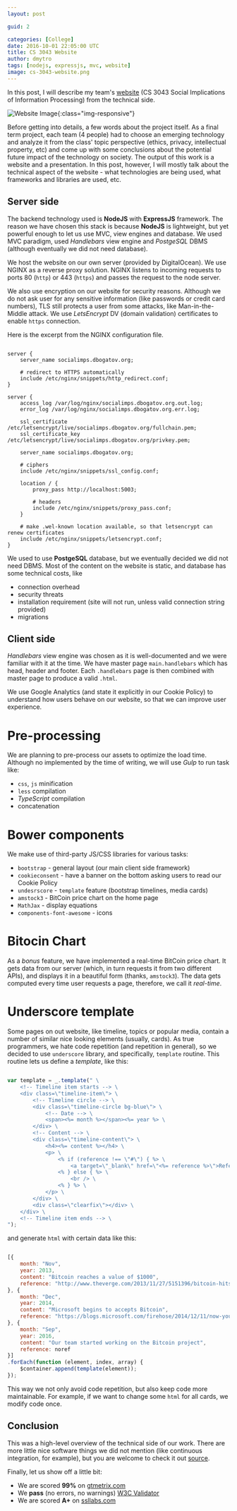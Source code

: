 ```yaml
---
layout: post

guid: 2

categories: [College]
date: 2016-10-01 22:05:00 UTC
title: CS 3043 Website
author: dmytro
tags: [nodejs, expressjs, mvc, website]
image: cs-3043-website.png
---
```


In this post, I will describe my team's [website](https://socialimps.dbogatov.org) (CS 3043 Social Implications of Information Processing) from the technical side.

![Website Image](/assets/images/posts/cs-3043-website.png){:class="img-responsive"}

Before getting into details, a few words about the project itself.
As a final term project, each team (4 people) had to choose an emerging technology and analyze it from the class' topic perspective (ethics, privacy, intellectual property, etc) and come up with some conclusions about the potential future impact of the technology on society.
The output of this work is a website and a presentation.
In this post, however, I will mostly talk about the technical aspect of the website - what technologies are being used, what frameworks and libraries are used, etc.

## Server side

The backend technology used is **NodeJS** with **ExpressJS** framework.
The reason we have chosen this stack is because **NodeJS** is lightweight, but yet powerful enough to let us use MVC, view engines and database.
We used MVC paradigm, used *Handlebars* view engine and *PostgeSQL* DBMS (although eventually we did not need database).

We host the website on our own server (provided by DigitalOcean).
We use NGINX as a reverse proxy solution. 
NGINX listens to incoming requests to ports 80 (`http`) or 443 (`https`) and passes the request to the node server.

We also use encryption on our website for security reasons.
Although we do not ask user for any sensitive information (like passwords or credit card numbers), TLS still protects a user from some attacks, like Man-in-the-Middle attack.
We use *LetsEncrypt* DV (domain validation) certificates to enable `https` connection.

Here is the excerpt from the NGINX configuration file.

```nginx

server { 
    server_name socialimps.dbogatov.org;

    # redirect to HTTPS automatically
    include /etc/nginx/snippets/http_redirect.conf; 
}

server {
	access_log /var/log/nginx/socialimps.dbogatov.org.out.log; 
	error_log /var/log/nginx/socialimps.dbogatov.org.err.log;

	ssl_certificate /etc/letsencrypt/live/socialimps.dbogatov.org/fullchain.pem; 
	ssl_certificate_key /etc/letsencrypt/live/socialimps.dbogatov.org/privkey.pem;

	server_name socialimps.dbogatov.org;
	
	# ciphers
	include /etc/nginx/snippets/ssl_config.conf;

	location / { 
		proxy_pass http://localhost:5003;

		# headers
		include /etc/nginx/snippets/proxy_pass.conf; 
	}

	# make .wel-known location available, so that letsencrypt can renew certificates
	include /etc/nginx/snippets/letsencrypt.conf; 
}

```

We used to use **PostgeSQL** database, but we eventually decided we did not need DBMS.
Most of the content on the website is static, and database has some technical costs, like
* connection overhead
* security threats
* installation requirement (site will not run, unless valid connection string provided)
* migrations 

## Client side

*Handlebars* view engine was chosen as it is well-documented and we were familiar with it at the time.
We have master page `main.handlebars` which has head, header and footer.
Each `.handlebars` page is then combined with master page to produce a valid `.html`.

We use Google Analytics (and state it explicitly in our Cookie Policy) to understand how users behave on our website, so that we can improve user experience.

# Pre-processing

We are planning to pre-process our assets to optimize the load time.
Although no implemented by the time of writing, we will use *Gulp* to run task like:
* `css`, `js` minification
* `less` compilation 
* *TypeScript* compilation
* concatenation

# Bower components

We make use of third-party JS/CSS libraries for various tasks:
* `bootstrap`  - general layout (our main client side framework)
* `cookieconsent` - have a banner on the bottom asking users to read our Cookie Policy
* `undesrscore` - `template` feature (bootstrap timelines, media cards)
* `amstock3` - BitCoin price chart on the home page
* `MathJax` - display equations
* `components-font-awesome` - icons

# Bitocin Chart

As a *bonus* feature, we have implemented a real-time BitCoin price chart.
It gets data from our server (which, in turn requests it from two different APIs), and displays it in a beautiful form (thanks, `amstock3`).
The data gets computed every time user requests a page, therefore, we call it *real-time*.

# Underscore template

Some pages on out website, like timeline, topics or popular media, contain a number of similar nice looking elements (usually, cards).
As true programmers, we hate code repetition (and repetition in general), so we decided to use `underscore` library, and specifically, `template` routine.
This routine lets us define a *template*, like this:

```javascript

var template = _.template(" \
	<!-- Timeline item starts --> \
	<div class=\"timeline-item\"> \
		<!-- Timeline circle --> \
		<div class=\"timeline-circle bg-blue\"> \
			<!-- Date --> \
			<span><%= month %></span><%= year %> \
		</div> \
		<!-- Content --> \
		<div class=\"timeline-content\"> \
			<h4><%= content %></h4> \
			<p> \
				<% if (reference !== \"#\") { %> \
					<a target=\"_blank\" href=\"<%= reference %>\">Reference</a> \
				<% } else { %> \
					<br /> \
				<% } %> \
			</p> \
		</div> \
		<div class=\"clearfix\"></div> \
	</div> \
	<!-- Timeline item ends --> \
");

```

and generate `html` with certain data like this:

```javascript

[{
	month: "Nov",
	year: 2013,
	content: "Bitcoin reaches a value of $1000",
	reference: "http://www.theverge.com/2013/11/27/5151396/bitcoin-hits-1000"
}, {
	month: "Dec",
	year: 2014,
	content: "Microsoft begins to accepts Bitcoin",
	reference: "https://blogs.microsoft.com/firehose/2014/12/11/now-you-can-exchange-bitcoins-to-buy-apps-games-and-more-for-windows-windows-phone-and-xbox/"
}, {
	month: "Sep",
	year: 2016,
	content: "Our team started working on the Bitcoin project",
	reference: noref
}]
.forEach(function (element, index, array) {
	$container.append(template(element));
});

```

This way we not only avoid code repetition, but also keep code more maintainable.
For example, if we want to change some `html` for all cards, we modify code once.

## Conclusion

This was a high-level overview of the technical side of our work.
There are more little nice software things we did not mention (like continuous integration, for example), but you are welcome to check it out [source](https://git.dbogatov.org/dbogatov/CS-3043-Group-Project).

Finally, let us show off a little bit:
* We are scored **99%** on [gtmetrix.com](https://gtmetrix.com/)
* We **pass** (no errors, no warnings) [W3C Validator](https://validator.w3.org)
* We are scored **A+** on [ssllabs.com](https://www.ssllabs.com)
